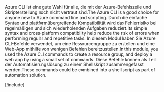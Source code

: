<span data-ttu-id="27332-101">Azure CLI ist eine gute Wahl für alle, die mit der Azure-Befehlszeile und Skripterstellung noch nicht vertraut sind.</span><span class="sxs-lookup"><span data-stu-id="27332-101">The Azure CLI is a good choice for anyone new to Azure command line and scripting.</span></span> <span data-ttu-id="27332-102">Durch die einfache Syntax und plattformübergreifende Kompatibilität wird das Fehlerrisiko bei regelmäßigen und sich wiederholenden Aufgaben reduziert.</span><span class="sxs-lookup"><span data-stu-id="27332-102">Its simple syntax and cross-platform compatibility help reduce the risk of errors when performing regular and repetitive tasks.</span></span> <span data-ttu-id="27332-103">In diesem Modul haben Sie Azure CLI-Befehle verwendet, um eine Ressourcengruppe zu erstellen und eine Web-App mithilfe von wenigen Befehlen bereitzustellen.</span><span class="sxs-lookup"><span data-stu-id="27332-103">In this module, you used the Azure CLI commands to create a resource group, and deploy a web app by using a small set of commands.</span></span> <span data-ttu-id="27332-104">Diese Befehle können als Teil der Automatisierungslösung zu einem Shellskript zusammengefasst werden.</span><span class="sxs-lookup"><span data-stu-id="27332-104">These commands could be combined into a shell script as part of automation solution.</span></span>

[!include[](../../../includes/azure-sandbox-cleanup.md)]
